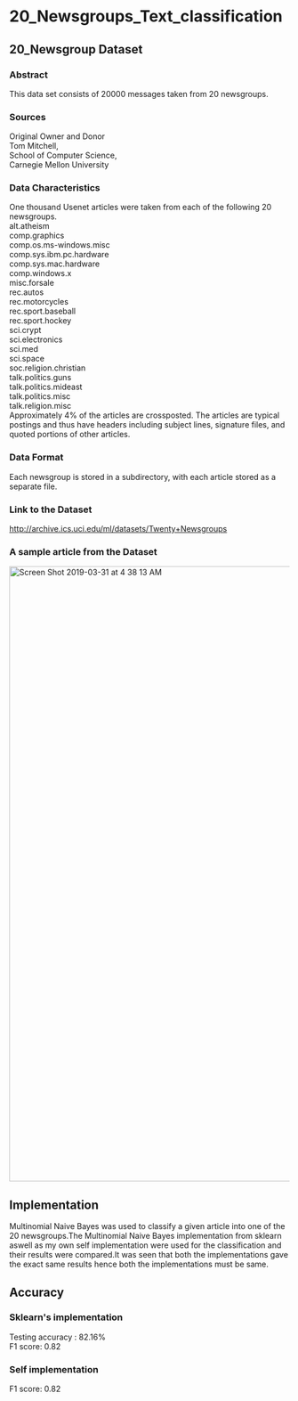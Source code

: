 # 20_Newsgroups_Text_classification

## 20_Newsgroup Dataset
### Abstract
This data set consists of 20000 messages taken from 20 newsgroups.
### Sources
Original Owner and Donor<br/>
Tom Mitchell,<br/>
School of Computer Science,<br/>
Carnegie Mellon University
### Data Characteristics
One thousand Usenet articles were taken from each of the following 20 newsgroups.<br/>
    alt.atheism<br/>
    comp.graphics<br/>
    comp.os.ms-windows.misc<br/>
    comp.sys.ibm.pc.hardware<br/>
    comp.sys.mac.hardware<br/>
    comp.windows.x<br/>
    misc.forsale<br/>
    rec.autos<br/>
    rec.motorcycles<br/>
    rec.sport.baseball<br/>
    rec.sport.hockey<br/>
    sci.crypt<br/>
    sci.electronics<br/>
    sci.med<br/>
    sci.space<br/>
    soc.religion.christian<br/>
    talk.politics.guns<br/>
    talk.politics.mideast<br/>
    talk.politics.misc<br/>
    talk.religion.misc<br/>
Approximately 4% of the articles are crossposted. The articles are typical postings and thus have headers including subject lines, signature files, and quoted portions of other articles.
### Data Format
Each newsgroup is stored in a subdirectory, with each article stored as a separate file.
### Link to the Dataset
http://archive.ics.uci.edu/ml/datasets/Twenty+Newsgroups
### A sample article from the Dataset
<img width="1105" alt="Screen Shot 2019-03-31 at 4 38 13 AM" src="https://user-images.githubusercontent.com/31596604/55282662-dd8ca200-536e-11e9-8bd9-9c2728c7b5e2.png">

## Implementation
Multinomial Naive Bayes was used to classify a given article into one of the 20 newsgroups.The Multinomial Naive Bayes implementation from sklearn aswell as my own self implementation were used for the classification and their results were compared.It was seen that both the implementations gave the exact same results hence both the implementations must be same.
## Accuracy
### Sklearn's implementation
Testing accuracy : 82.16%<br/>
F1 score: 0.82
### Self implementation
F1 score: 0.82
